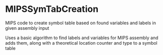 # MIPSSymTabCreation
MIPS code to create symbol table based on found variables and labels in given assembly input

Uses a basic algorithm to find labels and variables for MIPS assembly and adds them, along
with a theoretical location counter and type to a symbol table
